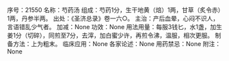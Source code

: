 序号：21550
名称：芍药汤
组成：芍药1分，生干地黄（焙）1两，甘草（炙令赤）1两，丹参半两。
出处：《圣济总录》卷一六○。
主治：产后血晕，心闷不识人，言语错乱少气者。
加减：None
功效：None
用法用量：每服3钱匕，水1盏，加生姜1分（切碎），同煎至7分，去滓，加白蜜少许，再煎令沸，温服，相次更服。
制备方法：上为粗末。
临床应用：None
各家论述：None
用药禁忌：None
附注：None
